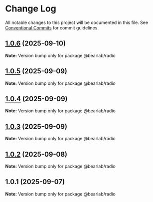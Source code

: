 # Change Log

All notable changes to this project will be documented in this file.
See [Conventional Commits](https://conventionalcommits.org) for commit guidelines.

## [1.0.6](https://github.com/hasanbala/ui-components/compare/@bearlab/radio@1.0.5...@bearlab/radio@1.0.6) (2025-09-10)

**Note:** Version bump only for package @bearlab/radio





## [1.0.5](https://github.com/hasanbala/ui-components/compare/@bearlab/radio@1.0.4...@bearlab/radio@1.0.5) (2025-09-09)

**Note:** Version bump only for package @bearlab/radio





## [1.0.4](https://github.com/hasanbala/ui-components/compare/@bearlab/radio@1.0.3...@bearlab/radio@1.0.4) (2025-09-09)

**Note:** Version bump only for package @bearlab/radio





## [1.0.3](https://github.com/hasanbala/ui-components/compare/@bearlab/radio@1.0.2...@bearlab/radio@1.0.3) (2025-09-09)

**Note:** Version bump only for package @bearlab/radio





## [1.0.2](https://github.com/hasanbala/ui-components/compare/@bearlab/radio@1.0.1...@bearlab/radio@1.0.2) (2025-09-08)

**Note:** Version bump only for package @bearlab/radio





## 1.0.1 (2025-09-07)

**Note:** Version bump only for package @bearlab/radio
